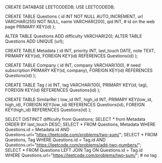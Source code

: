 CREATE DATABASE LEETCODEDB;
USE LEETCODEDB;

CREATE TABLE Questions (
    id INT NOT NULL AUTO_INCREMENT,
    url VARCHAR(255) NOT NULL,
    name VARCHAR(200),
    qid INT,  # id on the web page
    PRIMARY KEY(id)
);

ALTER TABLE Questions ADD difficulty VARCHAR(20);
ALTER TABLE Questions ADD UNIQUE (url);

CREATE TABLE Metadata (
    id INT,
    priority INT,
    last_touch DATE,
    note TEXT,
    PRIMARY KEY(id),
    FOREIGN KEY(id) REFERENCES Questions(id)
);

CREATE TABLE Company (
    id INT,
    company VARCHAR(100),  # need subscription
    PRIMARY KEY(id, company),
    FOREIGN KEY(id) REFERENCES Questions(id)
);

CREATE TABLE Tag (
    id INT,
    tag VARCHAR(100),
    PRIMARY KEY(id, tag),
    FOREIGN KEY(id) REFERENCES Questions(id)
);

CREATE TABLE SimilarRel (
    low_id INT,
    high_id INT,
    PRIMARY KEY(low_id, high_id),
    FOREIGN KEY(low_id) REFERENCES Questions(id),
    FOREIGN KEY(high_id) REFERENCES Questions(id)
);


SELECT DISTINCT difficulty from Questions;
SELECT * from Metadata ORDER BY last_touch DESC;
SELECT * FROM Questions, Metadata WHERE Questions.id = Metadata.id AND Questions.url="https://leetcode.com/problems/two-sum/";
SELECT * FROM Questions, Tag WHERE Questions.id = Tag.id AND Questions.url="https://leetcode.com/problems/add-two-numbers/";
SELECT * FROM Questions LEFT JOIN Tag ON Questions.id = Tag.id WHERE Questions.url="https://leetcode.com/problems/two-sum/"; # no tag


